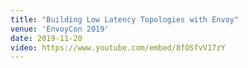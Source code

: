 ```yaml
---
title: "Building Low Latency Topologies with Envoy"
venue: 'EnvoyCon 2019'
date: 2019-11-20
video: https://www.youtube.com/embed/8fOSfvV17zY
---
```

